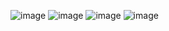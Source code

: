 ![image](https://github.com/user-attachments/assets/ddb02188-9d52-44fb-bff8-aae7cbca1270)
![image](https://github.com/user-attachments/assets/4f44d3a0-2873-4336-ad89-db27dbcd94ad)
![image](https://github.com/user-attachments/assets/75561965-ea6a-424f-980f-73dd931830b5)
![image](https://github.com/user-attachments/assets/3bc17e88-88a8-4e89-a6c5-77483f30bd0a)


